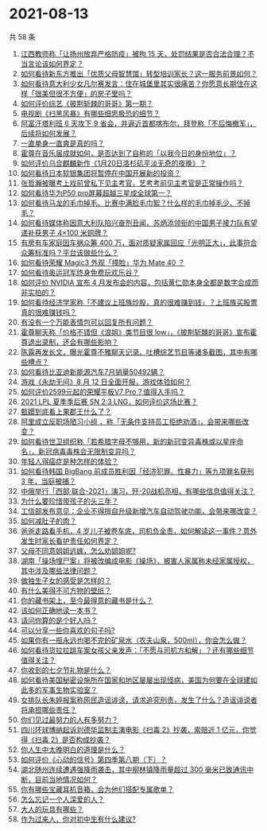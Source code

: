 # 2021-08-13

共 58 条

<!-- BEGIN -->
<!-- 最后更新时间 Fri Aug 13 2021 03:01:23 GMT+0800 (China Standard Time) -->

1. [江西教师称「让扬州放弃严格防疫」被拘 15
   天，处罚结果是否合法合理？不当言论该如何界定？](https://www.zhihu.com/question/479240905)
1. [如何看待新东方推出「优质父母智慧馆」转型培训家长？这一服务前景如何？](https://www.zhihu.com/question/478924827)
1. [如何看待意大利少女凡尔赛发言：住在城堡里其实很痛苦？你愿意长期住在这样「很美但很不方便」的房子里吗？](https://www.zhihu.com/question/478934011)
1. [如何评价综艺《披荆斩棘的哥哥》第一期？](https://www.zhihu.com/question/478851544)
1. [电视剧《扫黑风暴》有哪些细思极恐的细节？](https://www.zhihu.com/question/478362513)
1. [阿富汗塔利班 6 天攻下 9
   省会，并逼近首都喀布尔，拜登称「不后悔撤军」，后续将如何发展？](https://www.zhihu.com/question/479012421)
1. [一直单身一直爽是真的吗？](https://www.zhihu.com/question/330412814)
1. [霍尊在音乐届成就如何，是否达到了自称的「以我今日的身份地位」？](https://www.zhihu.com/question/479242622)
1. [如何评价乌合麒麟新作《1月20日洛杉矶平淡无奇的夜晚》？](https://www.zhihu.com/question/478996854)
1. [如何看待日本软银集团将暂停在中国开展新的投资？](https://www.zhihu.com/question/479030453)
1. [张哲瀚被曝考上戏前曾私下见主考官，艺考考前见主考官是正常操作吗？](https://www.zhihu.com/question/479204348)
1. [如何看待华为P50 pro屏幕超越三星成全球第一？](https://www.zhihu.com/question/478901191)
1. [如何看待马龙的毛巾掉毛、比赛中满脸毛巾絮？什么样的毛巾掉毛少、不掉毛？](https://www.zhihu.com/question/478402023)
1. [如何看待媒体称因意大利队陷兴奋剂丑闻，苏炳添领衔的中国男子接力队有望递补获男子 4×100
   米铜牌？](https://www.zhihu.com/question/478628241)
1. [有房有车家庭因车祸众筹 400
   万，面对质疑家属回应「光明正大」，此事符合众筹标准吗？平台该做些什么？](https://www.zhihu.com/question/479185512)
1. [如何看待荣耀 Magic3 外观「撞脸」华为 Mate 40 ？](https://www.zhihu.com/question/479302371)
1. [如何看待奥运冠军终身免费玩欢乐谷？](https://www.zhihu.com/question/477862855)
1. [如何评价 NVIDIA 宣布 4
   月发布会的内容，包括黄仁勋本身全都是数字合成而非实拍的？](https://www.zhihu.com/question/479214973)
1. [如何看待经济学家称「不建议上班族炒股，真的很难赚到钱」？上班族买股票真的很难赚钱吗？](https://www.zhihu.com/question/479040751)
1. [有没有一个万能表情包可以回复所有问题？](https://www.zhihu.com/question/341311495)
1. [霍尊聊天称「价格不错但《浪姐》类节目很
   low」，《披荆斩棘的哥哥》宣布霍尊退出录制，还会有哪些影响？](https://www.zhihu.com/question/479240755)
1. [陈露再发长文，曝光霍尊不雅聊天记录、吐槽综艺节目等诸多截图，其中有哪些槽点？](https://www.zhihu.com/question/479240661)
1. [如何看待比亚迪新能源汽车7月销量50492辆？](https://www.zhihu.com/question/477560202)
1. [游戏《永劫无间》8 月 12 日全面开服，游戏体验如何？](https://www.zhihu.com/question/479024078)
1. [如何评价2599元起的荣耀平板V7 Pro？值得入手吗？](https://www.zhihu.com/question/479323449)
1. [2021 LPL 夏季季后赛 SN 2:3
   LNG，如何评价这场比赛？](https://www.zhihu.com/question/479254658)
1. [甄嬛到底看上果郡王什么了？](https://www.zhihu.com/question/477830515)
1. [阿里成立反职场陋习小组
   ，称「无条件支持员工拒绝劝酒」，会带来哪些改变？](https://www.zhihu.com/question/479288186)
1. [如何看待世卫组织称「若希腊字母不够用，新的新冠变异毒株或以星座命名」，新冠病毒毒株会无限制变异吗？](https://www.zhihu.com/question/478659210)
1. [年轻人得癌症是种怎样的体验？](https://www.zhihu.com/question/288301645)
1. [如何看待韩国 BigBang 前成员胜利因「经济犯罪、性暴力」等九项罪名获刑 3
   年，当庭被捕？](https://www.zhihu.com/question/479244117)
1. [中俄举行「西部·联合-2021」演习，歼-20战机亮相，有哪些信息值得关注？](https://www.zhihu.com/question/478757634)
1. [为什么要珍惜带孩子的头三年？](https://www.zhihu.com/question/470839638)
1. [工信部发布意见：企业不得擅自升级新增汽车自动驾驶功能，会带来哪改变？](https://www.zhihu.com/question/479186205)
1. [如何减肚子的肉？](https://www.zhihu.com/question/32457552)
1. [爸爸走路看手机，4
   岁儿子被卷车底，司机负全责，如何解读这一事件？意外发生时家长看护责任如何界定？](https://www.zhihu.com/question/479186587)
1. [父母不同意姐姐远嫁，怎么劝姐姐呢?](https://www.zhihu.com/question/479111775)
1. [湖南「操场埋尸案」将被改编成电影《操场》，被害人家属称未经家属授权，其中涉及哪些法律问题？](https://www.zhihu.com/question/479150897)
1. [做独生子女的感受是怎样的？](https://www.zhihu.com/question/34599749)
1. [有什么美得不可方物的壁纸？](https://www.zhihu.com/question/299205851)
1. [你的藏书架上，至今最得意的藏书是什么？](https://www.zhihu.com/question/456543158)
1. [该如何正确地读一本书？](https://www.zhihu.com/question/478905840)
1. [请问你算的是个好人吗？](https://www.zhihu.com/question/477619622)
1. [可以分享一些你喜欢的句子吗?](https://www.zhihu.com/question/475351772)
1. [如果你有一瓶永远也喝不完的矿泉水（农夫山泉，500ml），你会怎么做？](https://www.zhihu.com/question/474165365)
1. [如何看待货拉拉跳车案女孩父亲发声：「不愿与司机方和解」？还有哪些细节值得关注？](https://www.zhihu.com/question/479073926)
1. [你收到的七夕节礼物是什么？](https://www.zhihu.com/question/49412310)
1. [如何看待美国秘密设施所在国家和地区屡屡出现怪病，美国为何要在全球建如此多的军事生物实验室？](https://www.zhihu.com/question/478392758)
1. [女排队长朱婷报案称网民造谣诽谤，请求追究刑责，发生了什么？造谣诽谤者将承担哪些责任？](https://www.zhihu.com/question/479102122)
1. [你们见过最努力的人有多努力？](https://www.zhihu.com/question/474194443)
1. [四川环球博纳起诉刘德华监制主演电影《扫毒 2》抄袭，索赔近 1 亿元，你觉得《扫毒
   2》是否构成抄袭？](https://www.zhihu.com/question/478896054)
1. [你人生中太晚明白的道理是什么？](https://www.zhihu.com/question/470076571)
1. [如何评价《心动的信号》第四季第八期（下）？](https://www.zhihu.com/question/479247094)
1. [湖北随州连续遭遇强降雨袭击，其中柳林镇降雨量超过 300
   毫米已致通讯中断，目前当地情况如何？](https://www.zhihu.com/question/479199554)
1. [你有哪些宝藏耳机音箱，会为他们搭配专属歌单？](https://www.zhihu.com/question/478765602)
1. [怎么忘记一个人深爱的人？](https://www.zhihu.com/question/475185751)
1. [大人的玩具有哪些？](https://www.zhihu.com/question/20281247)
1. [作为过来人，你对初中生有什么建议?](https://www.zhihu.com/question/479129062)

<!-- END -->
